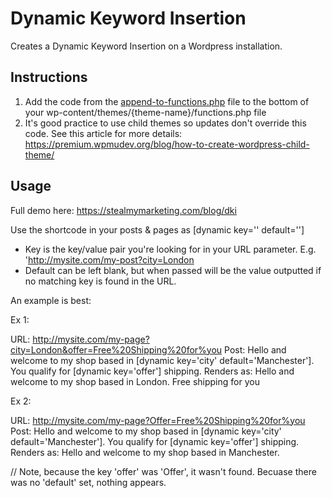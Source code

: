 # Dynamic Keyword Insertion 

Creates a Dynamic Keyword Insertion on a Wordpress installation.

## Instructions

1. Add the code from the [append-to-functions.php](dynamic-keyword-insertion/append-to-functions.php) file to the bottom of your wp-content/themes/{theme-name}/functions.php file
2. It's good practice to use child themes so updates don't override this code. See this article for more details: https://premium.wpmudev.org/blog/how-to-create-wordpress-child-theme/

## Usage

Full demo here: https://stealmymarketing.com/blog/dki

Use the shortcode in your posts & pages as [dynamic key='' default='']

- Key is the key/value pair you're looking for in your URL parameter. E.g. 'http://mysite.com/my-post?city=London
- Default can be left blank, but when passed will be the value outputted if no matching key is found in the URL. 

An example is best:

Ex 1: 

URL: http://mysite.com/my-page?city=London&offer=Free%20Shipping%20for%you
Post: Hello and welcome to my shop based in [dynamic key='city' default='Manchester']. You qualify for [dynamic key='offer'] shipping.
Renders as: Hello and welcome to my shop based in London. Free shipping for you

Ex 2:

URL: http://mysite.com/my-page?Offer=Free%20Shipping%20for%you
Post: Hello and welcome to my shop based in [dynamic key='city' default='Manchester']. You qualify for [dynamic key='offer'] shipping.
Renders as: Hello and welcome to my shop based in Manchester.

// Note, because the key 'offer' was 'Offer', it wasn't found. Becuase there was no 'default' set, nothing appears. 



